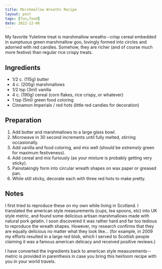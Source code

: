 ```yaml
---
title: Marshmallow Wreaths Recipe
layout: post
tags: [fun,food]
date: 2022-12-06
---
```


My favorite Yuletime treat is marshmallow wreaths--crisp cereal embedded in sumptuous green marshmallow goo, lovingly formed into circles and adorned with red candies.
Somehow, they are richer (and of course much more festive) than regular rice crispy treats. 

## Ingredients

- 1/2 c. (115g) butter
- 4 c. (200g) marshmallows
- 1/2 tsp (3ml) vanilla
- 4 c. (190g) cereal (corn flakes, rice crispy, or whatever)
- 1 tsp (5ml) green food coloring
- Cinnamon Imperials / red hots (little red candies for decoration)

## Preparation

1. Add butter and marshmallows to a large glass bowl. 
2. Microwave in 30 second increments until fully melted, stirring occasionally. 
3. Add vanilla and food coloring, and mix well (should be *extremely* green for maximum festiveness). 
4. Add cereal and mix furiously (as your mixture is probably getting very sticky). 
5. Painstakingly form into circular wreath shapes on wax paper or greased pan. 
6. While still sticky, decorate each with three red hots to make pretty.

## Notes

I first tried to reproduce these on my own while living in Scotland. 
I translated the american style measurements (cups, tea spoons, etc) into UK style metric, and found some delicious artisan marshmallows made with natural pork gelatin. 
I soon discovered it was rather hard and far too tedious to reproduce the wreath shapes. 
However, my research confirms that they are equally delicious no matter what they look like...
(for example, in 2009 my efforts resulted in a large red blob, which I served to Scottish people claiming it was a famous american delicacy and received positive reviews.)

I have converted the ingredients back to american style measurements--metric is provided in parenthesis in case you bring this heirloom recipe with you in your world travels.
